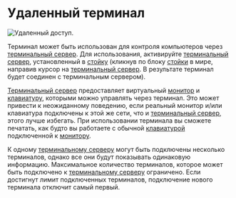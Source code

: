 # Удаленный терминал

![Удаленный доступ.](oredict:oc:terminal)

Терминал может быть использован для контроля компьютеров через [терминальный сервер](terminalServer.md). Для использования, активируйте [терминальный сервер](terminalServer.md), установленный в [стойку](../block/rack.md) (кликнув по блоку [стойки](../block/rack.md) в мире, направив курсор на [терминальный сервер](terminalServer.md). В результате терминал будет соединен с терминальным сервером).

[Терминальный сервер](terminalServer.md) предоставляет виртуальный [монитор](../block/screen1.md) и [клавиатуру](../block/keyboard.md), которыми можно управлять через терминал. Это может привести к неожиданному поведению, если реальный монитор и/или клавиатура подключены к этой же сети, что и [терминальный сервер](terminalServer.md), этого лучше избегать. При использовании терминала вы сможете печатать, как будто вы работаете с обычной [клавиатурой](../block/keyboard.md) подключенной к [монитору](../block/screen1.md).

К одному [терминальному серверу](terminalServer.md) могут быть подключены несколько терминалов, однако все они будут показывать одинаковую информацию. Максимальное количество терминалов, которое может быть подключено к [терминальному серверу](terminalServer.md) ограничено. Если достигнут лимит подключенных терминалов, подключение нового терминала отключит самый первый.